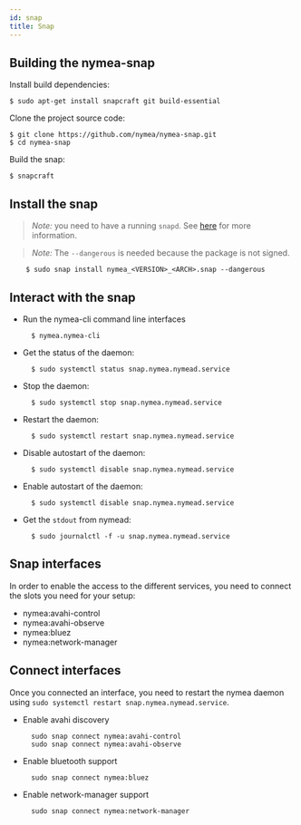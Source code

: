 ```yaml
---
id: snap
title: Snap
---
```


## Building the nymea-snap

Install build dependencies:

    $ sudo apt-get install snapcraft git build-essential

Clone the project source code:

    $ git clone https://github.com/nymea/nymea-snap.git
    $ cd nymea-snap

Build the snap:

    $ snapcraft

## Install the snap

> *Note:* you need to have a running `snapd`. See [here](http://snapcraft.io/docs/core/install) for more information.

> *Note:* The `--dangerous` is needed because the package is not signed.

        $ sudo snap install nymea_<VERSION>_<ARCH>.snap --dangerous

## Interact with the snap

- Run the nymea-cli command line interfaces

        $ nymea.nymea-cli

- Get the status of the daemon:

        $ sudo systemctl status snap.nymea.nymead.service

- Stop the daemon:

        $ sudo systemctl stop snap.nymea.nymead.service

- Restart the daemon:

        $ sudo systemctl restart snap.nymea.nymead.service

- Disable autostart of the daemon:

        $ sudo systemctl disable snap.nymea.nymead.service

- Enable autostart of the daemon:

        $ sudo systemctl disable snap.nymea.nymead.service

- Get the `stdout` from nymead:

        $ sudo journalctl -f -u snap.nymea.nymead.service


## Snap interfaces

In order to enable the access to the different services, you need to connect the slots you need for your setup:

- nymea:avahi-control
- nymea:avahi-observe
- nymea:bluez
- nymea:network-manager

## Connect interfaces

Once you connected an interface, you need to restart the nymea daemon using `sudo systemctl restart snap.nymea.nymead.service`.

- Enable avahi discovery

        sudo snap connect nymea:avahi-control
        sudo snap connect nymea:avahi-observe

- Enable bluetooth support

        sudo snap connect nymea:bluez

- Enable network-manager support

        sudo snap connect nymea:network-manager
